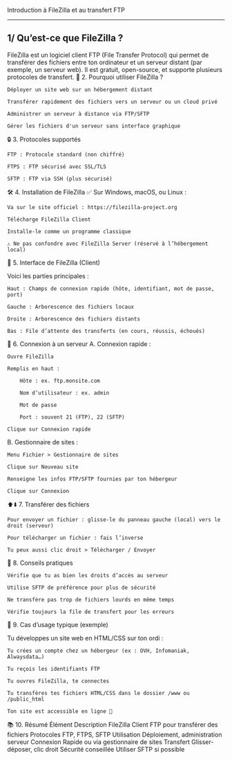 Introduction à FileZilla et au transfert FTP
************************************************************************************************

1/ Qu’est-ce que FileZilla ?
----------------------------

FileZilla est un logiciel client FTP (File Transfer Protocol) qui permet de transférer des fichiers entre ton ordinateur et un serveur distant (par exemple, un serveur web). Il est gratuit, open-source, et supporte plusieurs protocoles de transfert.
📁 2. Pourquoi utiliser FileZilla ?

    Déployer un site web sur un hébergement distant

    Transférer rapidement des fichiers vers un serveur ou un cloud privé

    Administrer un serveur à distance via FTP/SFTP

    Gérer les fichiers d'un serveur sans interface graphique

🔒 3. Protocoles supportés

    FTP : Protocole standard (non chiffré)

    FTPS : FTP sécurisé avec SSL/TLS

    SFTP : FTP via SSH (plus sécurisé)

🛠 4. Installation de FileZilla
✅ Sur Windows, macOS, ou Linux :

    Va sur le site officiel : https://filezilla-project.org

    Télécharge FileZilla Client

    Installe-le comme un programme classique

    ⚠ Ne pas confondre avec FileZilla Server (réservé à l’hébergement local)

🧭 5. Interface de FileZilla (Client)

Voici les parties principales :

    Haut : Champs de connexion rapide (hôte, identifiant, mot de passe, port)

    Gauche : Arborescence des fichiers locaux

    Droite : Arborescence des fichiers distants

    Bas : File d’attente des transferts (en cours, réussis, échoués)

🔌 6. Connexion à un serveur
A. Connexion rapide :

    Ouvre FileZilla

    Remplis en haut :

        Hôte : ex. ftp.monsite.com

        Nom d’utilisateur : ex. admin

        Mot de passe

        Port : souvent 21 (FTP), 22 (SFTP)

    Clique sur Connexion rapide

B. Gestionnaire de sites :

    Menu Fichier > Gestionnaire de sites

    Clique sur Nouveau site

    Renseigne les infos FTP/SFTP fournies par ton hébergeur

    Clique sur Connexion

⬆️⬇️ 7. Transférer des fichiers

    Pour envoyer un fichier : glisse-le du panneau gauche (local) vers le droit (serveur)

    Pour télécharger un fichier : fais l’inverse

    Tu peux aussi clic droit > Télécharger / Envoyer

🧩 8. Conseils pratiques

    Vérifie que tu as bien les droits d’accès au serveur

    Utilise SFTP de préférence pour plus de sécurité

    Ne transfère pas trop de fichiers lourds en même temps

    Vérifie toujours la file de transfert pour les erreurs

🧪 9. Cas d’usage typique (exemple)

Tu développes un site web en HTML/CSS sur ton ordi :

    Tu crées un compte chez un hébergeur (ex : OVH, Infomaniak, Alwaysdata…)

    Tu reçois les identifiants FTP

    Tu ouvres FileZilla, te connectes

    Tu transfères tes fichiers HTML/CSS dans le dossier /www ou /public_html

    Ton site est accessible en ligne 🎉

📚 10. Résumé
Élément	Description
FileZilla	Client FTP pour transférer des fichiers
Protocoles	FTP, FTPS, SFTP
Utilisation	Déploiement, administration serveur
Connexion	Rapide ou via gestionnaire de sites
Transfert	Glisser-déposer, clic droit
Sécurité conseillée	Utiliser SFTP si possible
